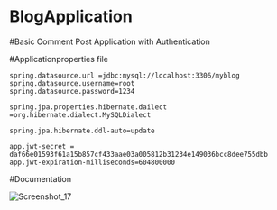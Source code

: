 # BlogApplication

#Basic Comment Post Application with Authentication

#Applicationproperties file

```
spring.datasource.url =jdbc:mysql://localhost:3306/myblog
spring.datasource.username=root
spring.datasource.password=1234

spring.jpa.properties.hibernate.dailect =org.hibernate.dialect.MySQLDialect

spring.jpa.hibernate.ddl-auto=update

app.jwt-secret = daf66e01593f61a15b857cf433aae03a005812b31234e149036bcc8dee755dbb
app.jwt-expiration-milliseconds=604800000
```



#Documentation




![Screenshot_17](https://github.com/Borauney/BlogApplication/assets/74118069/9026b455-7930-477a-ad67-35cd8027456f)
